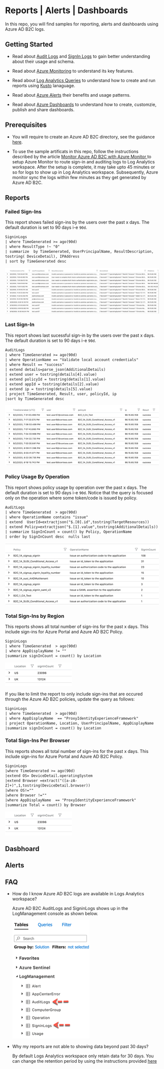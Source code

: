 # Reports | Alerts | Dashboards

In this repo, you will find samples for reporting, alerts and dashboards using Azure AD B2C logs. 

## Getting Started

- Read about [Audit Logs](https://docs.microsoft.com/en-us/azure/active-directory-b2c/view-audit-logs) and [SignIn Logs](https://docs.microsoft.com/en-us/azure/active-directory/reports-monitoring/reference-azure-monitor-sign-ins-log-schema) to gain better understanding about their usage and schema.

- Read about [Azure Monitoring](https://docs.microsoft.com/en-us/azure/azure-monitor/overview) to understand its key features.

- Read about [Log Analytics Queries](https://docs.microsoft.com/en-us/azure/azure-monitor/log-query/get-started-portal) to understand how to create and run reports using [Kusto](https://docs.microsoft.com/en-us/azure/data-explorer/kusto/concepts/) lanaguage.

- Read about [Azure Alerts](https://docs.microsoft.com/en-us/azure/azure-monitor/platform/alerts-overview) their benefits and usage patterns.

- Read about [Azure Dashboards](https://docs.microsoft.com/en-us/azure/azure-portal/azure-portal-dashboards) to understand how to create, customzie, publish and share dashboards.

## Prerequisites

- You will require to create an Azure AD B2C directory, see the guidance [here](https://docs.microsoft.com/en-us/azure/active-directory-b2c/tutorial-create-tenant).

- To use the sample artificats in this repo, follow the instructions described by the article [Monitor Azure AD B2C with Azure Monitor
](https://docs.microsoft.com/en-us/azure/active-directory-b2c/azure-monitor
) to setup Azure Monitor to route sign-in and auditing logs to Log Analytics workspace. After the setup is complete, it may take upto 45 minutes or so for logs to show up in Log Analytics workspace. Subsequently, Azure monitor sync the logs within few minutes as they get generated by Azure AD B2C.

## Reports

### Failed Sign-Ins

This report shows failed sign-ins by the users over the past x days. The default duration is set to 90 days i-e ```90d```.

```
SigninLogs
| where TimeGenerated >= ago(90d)
| where ResultType !~ "0" 
| summarize  by TimeGenerated, UserPrincipalName, ResultDescription, tostring( DeviceDetail), IPAddress
| sort by TimeGenerated desc   
```
 
![Failed Sign-Ins](images/failed-sign-ins.png)

### Last Sign-In 

This report shows last sucessful sign-in by the users over the past x days. The default duration is set to 90 days i-e ```90d```.

```
AuditLogs 
| where TimeGenerated >= ago(90d)
| where OperationName == "Validate local account credentials" 
| where Result == "success" 
| extend details=parse_json(AdditionalDetails)  
| extend user = tostring(details[4].value)  
| extend policyId = tostring(details[1].value)  
| extend appId = tostring(details[2].value)  
| extend ip = tostring(details[5].value)  
| project TimeGenerated, Result, user, policyId, ip 
|sort by TimeGenerated desc
```
![Last Sign-In](images/last-sign-in.png)

### Policy Usage By Operation

This report shows policy usage by operation over the past x days. The default duration is set to 90 days i-e ```90d```. Notice that the query is focused only on the operation where some token/code is issued by policy.

```
AuditLogs 
| where TimeGenerated  > ago(90d)
| where OperationName contains "issue"
| extend  UserId=extractjson("$.[0].id",tostring(TargetResources))
| extend Policy=extractjson("$.[1].value",tostring(AdditionalDetails))
| summarize SignInCount = count() by Policy, OperationName
| order by SignInCount desc  nulls last   
```

![Policy Usage](images/policy-usage.png)

### Total Sign-Ins by Region

This reports shows all total number of sign-ins for the past x days. This include sign-ins for Azure Portal and Azure AD B2C Policy.

```
SigninLogs
| where TimeGenerated  > ago(90d)
| where AppDisplayName != ""
|summarize signInCount = count() by Location
```

![Total Sign-In by Location](images/sign-in-per-region.png)

If you like to limit the report to only include sign-ins that are occured through the Azure AD B2C policies, update the query as follows:

```
SigninLogs
| where TimeGenerated  > ago(90d)
| where AppDisplayName  == "ProxyIdentityExperienceFramework"
| project OperationName, Location, UserPrincipalName, AppDisplayName
|summarize signInCount = count() by Location
```

### Total Sign-Ins Per Browser

This reports shows all total number of sign-ins for the past x days. This include sign-ins for Azure Portal and Azure AD B2C Policy.

```
SigninLogs
|where TimeGenerated >= ago(90d)
|extend OS= DeviceDetail.operatingSystem
|extend Browser =extract("([a-zA-Z]+)",1,tostring(DeviceDetail.browser))
|where OS!=""
|where Browser !=""
|where AppDisplayName  == "ProxyIdentityExperienceFramework"
|summarize Total = count() by Browser
```

![Total Sign-In by Location](images/sign-in-per-region.png)

## Dasbhoard

## Alerts



## FAQ

- How do I know Azure AD B2C logs are available in Logs Analytics workspace?

  Azure AD B2C AuditLogs and SigninLogs shows up in the LogManagement console as shown below.
  
  ![FAQ-1](images/faq-1.png)

- Why my reports are not able to showing data beyond past 30 days?

  By default Logs Analytics workspace only retain data for 30 days. You can change the retention period by using the instructions provided [here](https://docs.microsoft.com/en-us/azure/azure-monitor/platform/manage-cost-storage#change-the-data-retention-period)
  


